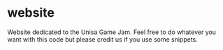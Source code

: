 website
=======

Website dedicated to the Unisa Game Jam. Feel free to do whatever you want with this code but please credit us if you use some snippets.
